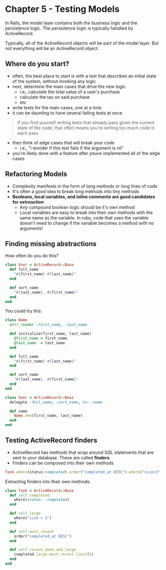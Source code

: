 # Chapter 5 - Testing Models

In Rails, the model layer contains both the business logic and the persistence logic. The persistence logic is typically handled by ActiveRecord.

Typically, all of the ActiveRecord objects will be part of the model layer. But not everything will be an ActiveRecord object.

## Where do you start?

* often, the best place to start is with a test that describes an initial state of the system, without invoking any logic
* next, determine the main cases that drive the new logic
  - i.e., calculate the total value of a user's purchase
  - calculate the tax on said purchase
  - etc
* write tests for the main cases, one at a time
* it can be daunting to have several failing tests at once

> If you find yourself writing tests that already pass given the current state of the code, that often means you're writing too much code in each pass

* then think of edge cases that will break your code
  - i.e., "i wonder if this test fails if the argument is nil"
* you're likely done with a feature after youve implemented all of the edge cases

## Refactoring Models

* Complexity manifests in the form of long methods or long lines of code
* It's often a good idea to break long methods into tiny methods
* **Booleans, local variables, and inline comments are good candidates for extreaction**
  - Any compound boolean logic should be it's own method
  - Local variables are easy to break into their own methods with the same name as the variable. In ruby, code that uses the variable doesn't need to change if the variable becomes a method with no arguments!


## Finding missing abstractions

How often do you do this?

```ruby
class User < ActiveRecord::Base
  def full_name
    "#{first_name} #{last_name}"
  end

  def sort_name
    "#{last_name}, #{first_name}"
  end
end
```

You could try this:

```ruby
class Name
  attr_reader :first_name, :last_name

  def initialize(first_name, last_name)
    @first_name = first_name
    @last_name  = last_name
  end

  def full_name
    "#{first_name} #{last_name}"
  end

  def sort_name
    "#{last_name}, #{first_name}"
  end
end

class User < ActiveRecord::Base
  delegate :full_name, :sort_name, to: :name

  def name
    Name.new(first_name, last_name)
  end
end
```

## Testing ActiveRecord finders

* ActiveRecord has methods that wrap around SQL statements that are sent to your database. These are called **finders**
* Finders can be composed into their own methods

```ruby
Task.where(status:completed).order("completed_at DESC").where("size>3").limit(5)
```

Extracting finders into their own methods:

```ruby
class Task < ActiveRecord::Base
  def self.completed
    where(status: :completed)
  end

  def self.large
    where("size > 3")
  end

  def self.most_recent
    order("completed_at DESC")
  end

  def self.recent_done_and_large
    completed.large.most_recent.limit(5)
  end
end
```

